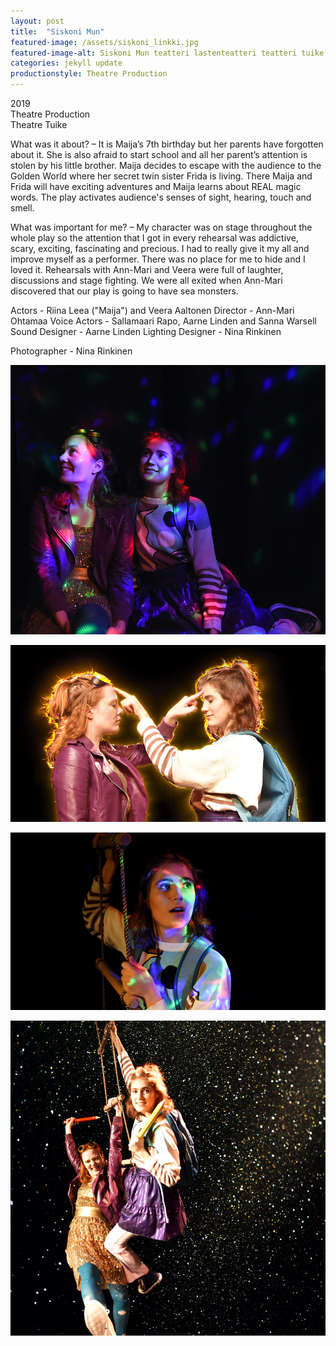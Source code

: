 ```yaml
---
layout: post
title:  "Siskoni Mun"
featured-image: /assets/siskoni_linkki.jpg
featured-image-alt: Siskoni Mun teatteri lastenteatteri teatteri tuike
categories: jekyll update
productionstyle: Theatre Production
---
```

  2019  
  Theatre Production   
  Theatre Tuike  
<p></p>
<div class="post-text-alone"> 
  What was it about? – It is Maija’s 7th birthday but her parents have forgotten about it. She is also afraid to start school and all her parent’s attention is stolen by his little brother. Maija decides to escape with the audience to the Golden World where her secret twin sister Frida is living. There Maija and Frida will have exciting adventures and Maija learns about REAL magic words. The play activates audience's senses of sight, hearing, touch and smell.  
<p></p>
  What was important for me? – My character was on stage throughout the whole play so the attention that I got in every rehearsal was addictive, scary, exciting, fascinating and precious. I had to really give it my all and improve myself as a performer. There was no place for me to hide and I loved it. Rehearsals with Ann-Mari and Veera were full of laughter, discussions and stage fighting. We were all exited when Ann-Mari discovered that our play is going to have sea monsters.   
</div>
<p></p>
  Actors - Riina Leea ("Maija") and Veera Aaltonen  
  Director - Ann-Mari Ohtamaa  
  Voice Actors - Sallamaari Rapo, Aarne Linden and Sanna Warsell  
  Sound Designer - Aarne Linden  
  Lighting Designer - Nina Rinkinen  

  Photographer - Nina Rinkinen

![alt text](/assets/projects/siskoni1.jpg)

![alt text](/assets/projects/siskoni2.jpg)

![alt text](/assets/projects/siskoni3.jpg)

![alt text](/assets/projects/siskoni4.jpg)

